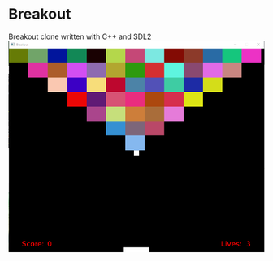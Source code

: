 # Breakout
Breakout clone written with C++ and SDL2
![alt tag](https://raw.githubusercontent.com/jchelius/Breakout/master/screenshots/screenshot1.png)
